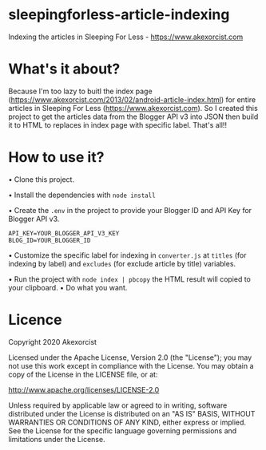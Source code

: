 # sleepingforless-article-indexing
Indexing the articles in Sleeping For Less - https://www.akexorcist.com

What's it about?
===========================
Because I'm too lazy to buitl the index page (https://www.akexorcist.com/2013/02/android-article-index.html) for entire articles in Sleeping For Less (https://www.akexorcist.com). So I created this project to get the articles data from the Blogger API v3 into JSON then build it to HTML to replaces in index page with specific label. That's all!!

How to use it?
===========================
• Clone this project.

• Install the dependencies with `node install`

• Create the `.env` in the project to provide your Blogger ID and API Key for Blogger API v3.

```
API_KEY=YOUR_BLOGGER_API_V3_KEY
BLOG_ID=YOUR_BLOGGER_ID
```

• Customize the specific label for indexing in `converter.js` at `titles` (for indexing by label) and `excludes` (for exclude article by title) variables.

• Run the project with `node index | pbcopy` the HTML result will copied to your clipboard.
•
Do what you want.

Licence
===========================
Copyright 2020 Akexorcist

Licensed under the Apache License, Version 2.0 (the "License"); you may not use this work except in compliance with the License. You may obtain a copy of the License in the LICENSE file, or at:

http://www.apache.org/licenses/LICENSE-2.0

Unless required by applicable law or agreed to in writing, software distributed under the License is distributed on an "AS IS" BASIS, WITHOUT WARRANTIES OR CONDITIONS OF ANY KIND, either express or implied. See the License for the specific language governing permissions and limitations under the License.
